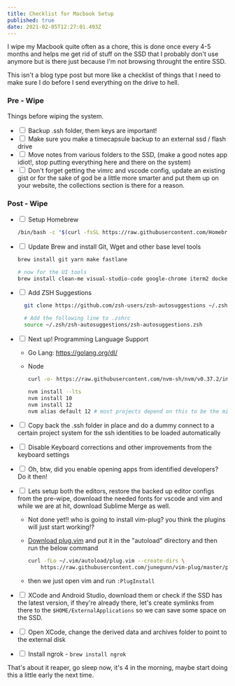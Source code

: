 ```yaml
---
title: Checklist for Macbook Setup
published: true
date: 2021-02-05T12:27:01.493Z
---
```


I wipe my Macbook quite often as a chore, this is done once every 4-5 months and helps me get rid of stuff on the SSD that I probably don't use anymore but is there just because I'm not browsing throught the entire SSD.

This isn't a blog type post but more like a checklist of things that I need to make sure I do before I send everything on the drive to hell.

### Pre - Wipe

Things before wiping the system.

- <input type="checkbox" class="task-item "/> Backup .ssh folder, them keys are important!
- <input type="checkbox" class="task-item "/> Make sure you make a timecapsule backup to an external ssd / flash drive
- <input type="checkbox" class="task-item "/> Move notes from various folders to the SSD, (make a good notes app idiot!, stop putting everything here and there on the system)
- <input type="checkbox" class="task-item "/> Don't forget getting the vimrc and vscode config, update an existing gist or for the sake of god be a little more smarter and put them up on your website, the collections section is there for a reason.

### Post - Wipe

- <input type="checkbox" class="task-item "/> Setup Homebrew

  ```sh
  /bin/bash -c "$(curl -fsSL https://raw.githubusercontent.com/Homebrew/install/HEAD/install.sh)"
  ```

- <input type="checkbox" class="task-item "/> Update Brew and install Git, Wget and other base level tools

  ```sh
  brew install git yarn make fastlane

  # now for the UI tools
  brew install clean-me visual-studio-code google-chrome iterm2 docker vlc postgres adoptopenjdk/openjdk/adoptopenjdk8
  ```

- <input type="checkbox" class="task-item "/> Add ZSH Suggestions

  ```sh
    git clone https://github.com/zsh-users/zsh-autosuggestions ~/.zsh/zsh-autosuggestions

    # Add the following line to .zshrc
    source ~/.zsh/zsh-autosuggestions/zsh-autosuggestions.zsh


  ```

- <input type="checkbox" class="task-item "/> Next up! Programming Language Support

  - Go Lang: https://golang.org/dl/

  - Node

    ```sh
    curl -o- https://raw.githubusercontent.com/nvm-sh/nvm/v0.37.2/install.sh | zsh

    nvm install --lts
    nvm install 10
    nvm install 12
    nvm alias default 12 # most projects depend on this to be the min version for me right now
    ```

- <input type="checkbox" class="task-item "/> Copy back the .ssh folder in place and do a dummy connect to a certain project system for the ssh identities to be loaded automatically

- <input type="checkbox" class="task-item "/> Disable Keyboard corrections and other improvements from the keyboard settings

- <input type="checkbox" class="task-item "/> Oh, btw, did you enable opening apps from identified developers? Do it then!

- <input type="checkbox" class="task-item "/> Lets setup both the editors, restore the backed up editor configs from the pre-wipe, download the needed fonts for vscode and vim and while we are at hit, download Sublime Merge as well.

  - Not done yet!! who is going to install vim-plug? you think the plugins will just start working!?

  - [Download plug.vim](https://raw.githubusercontent.com/junegunn/vim-plug/master/plug.vim) and put it in the "autoload" directory and then run the below command

    ```sh
    curl -fLo ~/.vim/autoload/plug.vim --create-dirs \
        https://raw.githubusercontent.com/junegunn/vim-plug/master/plug.vim

    ```

  - then we just open vim and run `:PlugInstall`

- <input type="checkbox" class="task-item "/> XCode and Android Studio, download them or check if the SSD has the latest version, if they're already there, let's create symlinks from there to the `$HOME/ExternalApplications` so we can save some space on the SSD.
- <input type="checkbox" class="task-item "/> Open XCode, change the derived data and archives folder to point to the external disk
- <input type="checkbox" class="task-item "/> Install ngrok - `brew install ngrok`

That's about it reaper, go sleep now, it's 4 in the morning, maybe start doing this a little early the next time.
